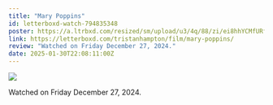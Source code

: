 ```yaml
---
title: "Mary Poppins"
id: letterboxd-watch-794835348
poster: https://a.ltrbxd.com/resized/sm/upload/u3/4q/88/zi/ei8hhYCMfURfPOXKBnyl61be2iV-0-600-0-900-crop.jpg?v=64a5b86293
link: https://letterboxd.com/tristanhampton/film/mary-poppins/
review: "Watched on Friday December 27, 2024."
date: 2025-01-30T22:08:11:00Z
---
```

 <p><img src="https://a.ltrbxd.com/resized/sm/upload/u3/4q/88/zi/ei8hhYCMfURfPOXKBnyl61be2iV-0-600-0-900-crop.jpg?v=64a5b86293"/></p> <p>Watched on Friday December 27, 2024.</p>